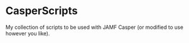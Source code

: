 # CasperScripts
My collection of scripts to be used with JAMF Casper (or modified to use however you like).

